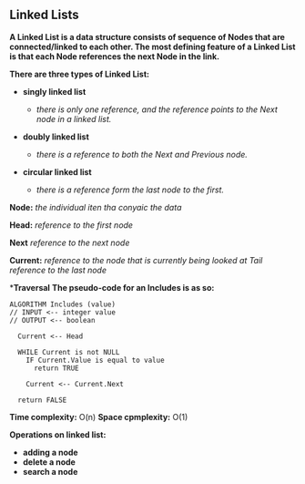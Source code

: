## Linked Lists


**A Linked List is a data structure consists of sequence of Nodes that are connected/linked to each other. The most defining feature of a Linked List is that each Node references the next Node in the link.**

**There are three types of Linked List:**

  - **singly linked list**

      - *there is only one reference, and the reference points to the Next node in a linked list.*

  - **doubly linked list**

      - *there is a reference to both the Next and Previous node.*

  - **circular linked list**

      - *there is a reference form the last node to the first.*



**Node:** *the individual iten tha conyaic the data*

**Head:** *reference to the first node*

**Next** *reference to the next node*

**Current:** *reference to the node that is currently being looked at Tail reference to the last node*



***Traversal** **The pseudo-code for an Includes is as so:**

```
ALGORITHM Includes (value)
// INPUT <-- integer value
// OUTPUT <-- boolean

  Current <-- Head

  WHILE Current is not NULL
    IF Current.Value is equal to value
      return TRUE

    Current <-- Current.Next

  return FALSE
```

**Time complexity:** O(n) **Space cpmplexity:** O(1)

**Operations on linked list:**

- **adding a node**
- **delete a node**
- **search a node**


